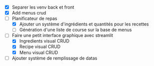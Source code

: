 - [x] Separer les venv back et front
- [x] Add menus crud
- [ ] Planificateur de repas
  - [x] Ajouter un système d'ingrédients et quantités pour les recettes
  - [ ] Génération d'une liste de course sur la base de menus
- [ ] Faire une petit interface graphique avec streamlit
  - [x] Ingredients visual CRUD
  - [x] Recipe visual CRUD
  - [x] Menu visual CRUD
- [ ] Ajouter système de remplissage de datas